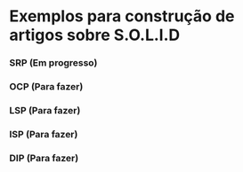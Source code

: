 # Exemplos para construção de artigos sobre S.O.L.I.D

### SRP (Em progresso)
### OCP (Para fazer)
### LSP (Para fazer)
### ISP (Para fazer)
### DIP (Para fazer)
